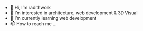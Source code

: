 - 👋 Hi, I’m radithwork
- 👀 I’m interested in architecture, web development & 3D Visual
- 🌱 I’m currently learning web development
- 📫 How to reach me ...

<!---
radithwork/radithwork is a ✨ special ✨ repository because its `README.md` (this file) appears on your GitHub profile.
You can click the Preview link to take a look at your changes.
--->
